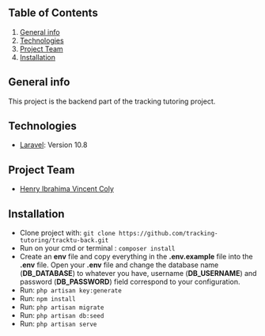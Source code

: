 ## Table of Contents

1. [General info](#general-info)
2. [Technologies](#technologies)
3. [Project Team](#project-team)
4. [Installation](#installation)

## General info

This project is the backend part of the tracking tutoring project.

## Technologies

* [Laravel](https://laravel.com/): Version 10.8 

## Project Team

- [Henry Ibrahima Vincent Coly](https://gitlab.com/VICH7)

## Installation

- Clone project with: `git clone https://github.com/tracking-tutoring/tracktu-back.git`
- Run on your cmd or terminal : `composer install`
- Create an __env__ file and copy everything in the __.env.example__ file into the __.env__ file.
Open your __.env__ file and change the database name (__DB_DATABASE__) to whatever you have, username (__DB_USERNAME__) and password (__DB_PASSWORD__) field correspond to your configuration.
- Run: `php artisan key:generate`
- Run: `npm install`
- Run: `php artisan migrate`
- Run: `php artisan db:seed`
- Run: `php artisan serve`